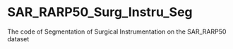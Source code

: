 # SAR_RARP50_Surg_Instru_Seg
The code of Segmentation of Surgical Instrumentation on the SAR_RARP50 dataset
